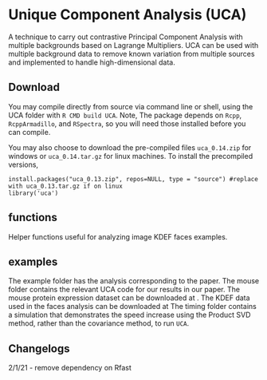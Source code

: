 # Unique Component Analysis (UCA)

A technique to carry out contrastive Principal Component Analysis with multiple backgrounds based on Lagrange Multipliers.
UCA can be used with multiple background data to remove known variation from multiple sources and implemented to handle high-dimensional data. 

##  Download
You may compile directly from source via command line or shell, using the UCA folder with `R CMD build UCA`. Note, The package depends on `Rcpp`, `RcppArmadillo`, and `RSpectra`, so you will need those installed before you can compile.

 You may also choose to download the pre-compiled files `uca_0.14.zip` for windows or `uca_0.14.tar.gz` for linux machines. To install the precompiled versions,

```
install.packages("uca_0.13.zip", repos=NULL, type = "source") #replace with uca_0.13.tar.gz if on linux
library('uca')
```

## functions
Helper functions useful for analyzing image KDEF faces examples.

## examples
The example folder has the analysis corresponding to the paper. The mouse folder contains the relevant UCA code for our results in our paper.
The mouse protein expression dataset can be downloaded at [](https://archive.ics.uci.edu/ml/datasets/Mice+Protein+Expression).
The KDEF data used in the faces analysis can be downloaded at [](https://www.kdef.se/)
The timing folder contains a simulation that demonstrates the speed increase using the Product SVD method, rather than the covariance method, to run `UCA`.

## Changelogs
2/1/21 - remove dependency on Rfast
